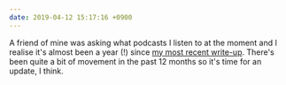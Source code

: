 ```yaml
---
date: 2019-04-12 15:17:16 +0900
---
```

A friend of mine was asking what podcasts I listen to at the moment and I realise it's almost been a year (!) since [my most recent write-up](http://articles.inqk.net/2018/05/24/podcasts-spring-2018.html). There's been quite a bit of movement in the past 12 months so it's time for an update, I think.
